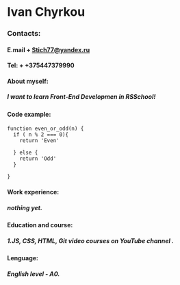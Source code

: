 
# **Ivan Chyrkou**
### Contacts:
####  E.mail + Stich77@yandex.ru 

####  Tel: + +375447379990

####  About myself:
##### I want to learn Front-End Developmen in RSSchool!


#### **Code example:**
```
function even_or_odd(n) {
  if ( n % 2 === 0){
    return 'Even'

  } else {
    return 'Odd'
  }
  
}
```

####  Work experience:
##### *nothing yet.*


####  Education and course:
##### 1.JS, CSS, HTML, Git video courses on YouTube channel .


#### **Lenguage:**

##### English level - A0.



